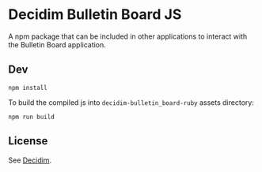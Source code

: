 # Decidim Bulletin Board JS

A npm package that can be included in other applications to interact with the Bulletin Board application.

## Dev

```
npm install
```

To build the compiled js into `decidim-bulletin_board-ruby` assets directory:

```
npm run build
```

## License

See [Decidim](https://github.com/decidim/decidim).
